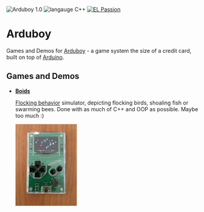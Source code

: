 ![Arduboy 1.0](https://img.shields.io/badge/Arduboy%201.0-OK-brightgreen.svg)
![langauge C++](https://img.shields.io/badge/language-C%2B%2B-brightgreen.svg)
[![EL Passion](https://img.shields.io/badge/supported%20by-EL%20Passion-brightgreen.svg)](http://www.elpassion.com)

# Arduboy

Games and Demos for [Arduboy](http://arduboy.com) - a game system the size of a credit card, built on top of [Arduino](http://arduino.cc).

## Games and Demos

* [**Boids**](/boids)

  [Flocking behavior](https://en.wikipedia.org/wiki/Flocking_(behavior)) simulator, depicting flocking birds, shoaling fish or swarming bees. Done with as much of C++ and OOP as possible. Maybe too much :)

  ![Boids](_media/boids.gif)
